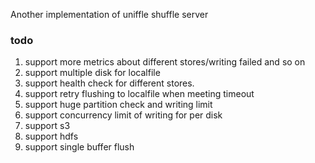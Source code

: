 Another implementation of uniffle shuffle server

### todo
1. support more metrics about different stores/writing failed and so on
2. support multiple disk for localfile
3. support health check for different stores.
4. support retry flushing to localfile when meeting timeout
5. support huge partition check and writing limit
6. support concurrency limit of writing for per disk
7. support s3
8. support hdfs
9. support single buffer flush